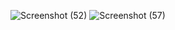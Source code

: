 ![Screenshot (52)](https://github.com/user-attachments/assets/92c92888-6fe8-4ffc-bab0-1cafebd037fb)
![Screenshot (57)](https://github.com/user-attachments/assets/d853e3d4-7d45-405f-b4eb-d9c35abd9dca)
